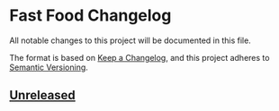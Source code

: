 # Fast Food Changelog
All notable changes to this project will be documented in this file.

The format is based on [Keep a Changelog][kac], and this project adheres to
[Semantic Versioning][semver].

## [Unreleased]

[unreleased]: https://github.com/LastTalon/FastFood/compare/v0.1.0...HEAD
[0.1.0]: https://github.com/LastTalon/FastFood/releases/tag/v0.1.0

[kac]: https://keepachangelog.com/en/1.1.0/
[semver]: https://semver.org/spec/v2.0.0.html
